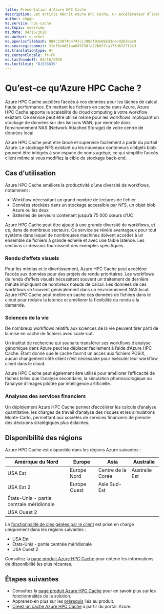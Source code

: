 ```yaml
---
title: Présentation d’Azure HPC Cache
description: Cet article décrit Azure HPC Cache, un accélérateur d’accès aux fichiers pour le calcul haute performance.
author: ekpgh
ms.service: hpc-cache
ms.topic: overview
ms.date: 04/15/2020
ms.author: v-erkel
ms.openlocfilehash: 084c33874b474fc1789df93e088d3cec4263eac9
ms.sourcegitcommit: 31ef5e4d21aa889756fa72b857ca173db727f2c3
ms.translationtype: HT
ms.contentlocale: fr-FR
ms.lasthandoff: 04/16/2020
ms.locfileid: "81536639"
---
```

# <a name="what-is-azure-hpc-cache"></a>Qu’est-ce qu’Azure HPC Cache ?

Azure HPC Cache accélère l’accès à vos données pour les tâches de calcul haute performance. En mettant les fichiers en cache dans Azure, Azure HPC Cache apporte la scalabilité du cloud computing à votre workflow existant. Ce service peut être utilisé même pour les workflows impliquant un stockage de données sur des liaisons WAN, par exemple dans l’environnement NAS (Network Attached Storage) de votre centre de données local.

Azure HPC Cache peut être lancé et supervisé facilement à partir du portail Azure. Le stockage NFS existant ou les nouveaux conteneurs d’objets blob peuvent être intégrés à son espace de noms agrégé, ce qui simplifie l’accès client même si vous modifiez la cible de stockage back-end.

## <a name="use-cases"></a>Cas d'utilisation

Azure HPC Cache améliore la productivité d’une diversité de workflows, notamment :

* Workflow nécessitant un grand nombre de lectures de fichier
* Données stockées dans un stockage accessible par NFS, un objet blob Azure ou les deux
* Batteries de serveurs contenant jusqu’à 75 000 cœurs d’UC

Azure HPC Cache peut être ajouté à une grande diversité de workflows, et ce, dans de nombreux secteurs. Ce service se révèle avantageux pour tout système dans lequel de nombreuses machines doivent accéder à un ensemble de fichiers à grande échelle et avec une faible latence. Les sections ci-dessous fournissent des exemples spécifiques.

### <a name="visual-effects-vfx-rendering"></a>Rendu d’effets visuels

Pour les médias et le divertissement, Azure HPC Cache peut accélérer l’accès aux données pour des projets de rendu prioritaires. Les workflows de rendu d’effets visuels nécessitent souvent un traitement de dernière minute impliquant de nombreux nœuds de calcul. Les données de ces workflows se trouvent généralement dans un environnement NAS local. Azure HPC Cache peut mettre en cache ces données de fichiers dans le cloud pour réduire la latence et améliorer la flexibilité du rendu à la demande.

### <a name="life-sciences"></a>Sciences de la vie

De nombreux workflows relatifs aux sciences de la vie peuvent tirer parti de la mise en cache de fichiers avec scale-out.

Un institut de recherche qui souhaite transférer ses workflows d’analyse génomique dans Azure peut les déplacer facilement à l’aide d’Azure HPC Cache. Étant donné que le cache fournit un accès aux fichiers POSIX, aucun changement côté client n’est nécessaire pour exécuter leur workflow client dans le cloud.

Azure HPC Cache peut également être utilisé pour améliorer l’efficacité de tâches telles que l’analyse secondaire, la simulation pharmacologique ou l’analyse d’images pilotée par intelligence artificielle.

### <a name="financial-services-analytics"></a>Analyses des services financiers

Un déploiement Azure HPC Cache permet d’accélérer les calculs d’analyse quantitative, les charges de travail d’analyse des risques et les simulations Monte-Carlo, permettant aux sociétés de services financiers de prendre des décisions stratégiques plus éclairées.

## <a name="region-availability"></a>Disponibilité des régions

Azure HPC Cache est disponible dans les régions Azure suivantes :

| Amérique du Nord      | Europe         | Asia            | Australie      |
|--------------------|----------------|-----------------|----------------|
| USA Est            | Europe Nord   | Centre de la Corée   | Australie Est |
| USA Est 2          | Europe Ouest    | Asie Sud-Est  |               |
| États-Unis - partie centrale méridionale | | | |
| USA Ouest 2        | | | |

La [fonctionnalité de clés gérées par le client](customer-keys.md) est prise en charge uniquement dans les régions suivantes :

* USA Est
* États-Unis - partie centrale méridionale
* USA Ouest 2

Consultez la [page produit Azure HPC Cache](https://azure.microsoft.com/services/hpc-cache) pour obtenir les informations de disponibilité les plus récentes.

## <a name="next-steps"></a>Étapes suivantes

* Consultez la [page produit Azure HPC Cache](https://azure.microsoft.com/services/hpc-cache) pour en savoir plus sur les fonctionnalités de la solution.
* Apprenez-en plus sur les [prérequis](hpc-cache-prereqs.md) liés au produit.
* [Créez un cache Azure HPC Cache](hpc-cache-create.md) à partir du portail Azure.
